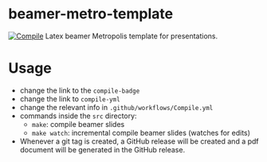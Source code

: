 # beamer-metro-template
[![Compile][compile-badge]][compile-yml]
Latex beamer Metropolis template for presentations.


# Usage
- change the link to the `compile-badge`
- change the link to `compile-yml`
- change the relevant info in `.github/workflows/Compile.yml`
- commands inside the `src` directory:
    - `make`: compile beamer slides
    - `make watch`: incremental compile beamer slides (watches for edits)
- Whenever a git tag is created, a GitHub release will be created and a pdf
  document will be generated in the GitHub release.


[compile-badge]: https://github.com/luiarthur/beamer-metro-template/actions/workflows/Compile.yml/badge.svg
[compile-yml]: https://github.com/luiarthur/beamer-metro-template/actions/workflows/Compile.yml
